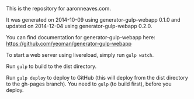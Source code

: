 This is the repository for aaronneaves.com.

It was generated on 2014-10-09 using generator-gulp-webapp 0.1.0 and updated on
2014-12-04 using generator-gulp-webapp 0.2.0.

You can find documentation for generator-gulp-webapp here:
https://github.com/yeoman/generator-gulp-webapp

To start a web server using livereload, simply run `gulp watch`.

Run `gulp` to build to the dist directory.

Run `gulp deploy` to deploy to GitHub (this will deploy from the dist directory
to the gh-pages branch). You need to `gulp` (to build first), before you deploy.

